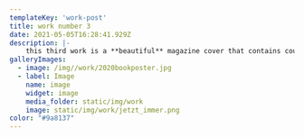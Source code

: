 ```yaml
---
templateKey: 'work-post'
title: work number 3
date: 2021-05-05T16:28:41.929Z
description: |-
    this third work is a **beautiful** magazine cover that contains courageous interviews from the *micro organisms* in our guts
galleryImages:
  - image: /img//work/2020bookposter.jpg
  - label: Image
    name: image
    widget: image
    media_folder: static/img/work
    image: static/img/work/jetzt_immer.png
color: "#9a8137"
---
```

